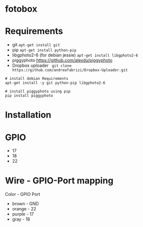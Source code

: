 # fotobox

# Requirements
- git `apt-get install git`
- pip `apt-get install python-pip`
- libgphoto2-6 (for debian jessie) `apt-get install libgphoto2-6`
- piggyphoto https://github.com/alexdu/piggyphoto
- Dropbox uploader ` git clone https://github.com/andreafabrizi/Dropbox-Uploader.git`


```
# install debian Requirements
apt-get install -y git python-pip libgphoto2-6

# install piggyphoto using pip
pip install piggyphoto
```

# Installation


# GPIO
 - 17
 - 18
 - 22

# Wire - GPIO-Port mapping

Color - GPIO Port
* brown  - GND
* orange - 22
* purple   - 17
* gray   - 18

